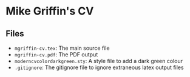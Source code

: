 Mike Griffin's CV
=================

Files
-----
  * `mgriffin-cv.tex`: The main source file
  * `mgriffin-cv.pdf`: The PDF output
  * `moderncvcolordarkgreen.sty`: A style file to add a dark green colour
  * `.gitignore`: The gitignore file to ignore extraneous latex output files
